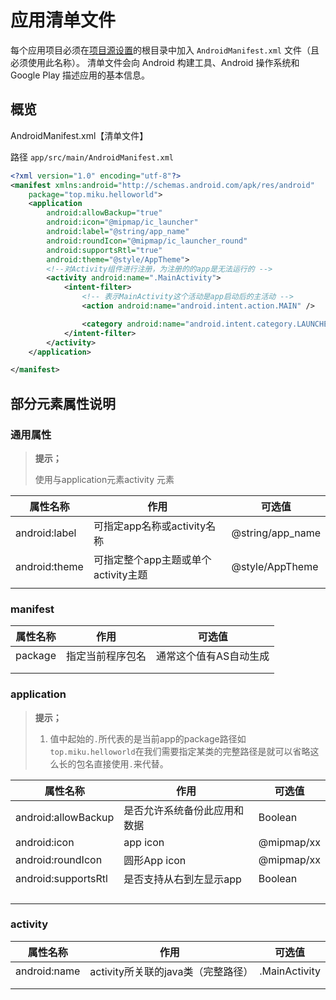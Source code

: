 # 应用清单文件

每个应用项目必须在[项目源设置](https://developer.android.google.cn/studio/build#sourcesets)的根目录中加入 `AndroidManifest.xml` 文件（且必须使用此名称）。 清单文件会向 Android 构建工具、Android 操作系统和 Google Play 描述应用的基本信息。

## 概览

AndroidManifest.xml【清单文件】

路径 `app/src/main/AndroidManifest.xml`

```xml
<?xml version="1.0" encoding="utf-8"?>
<manifest xmlns:android="http://schemas.android.com/apk/res/android"
    package="top.miku.helloworld">
    <application
        android:allowBackup="true"
        android:icon="@mipmap/ic_launcher"
        android:label="@string/app_name"
        android:roundIcon="@mipmap/ic_launcher_round"
        android:supportsRtl="true"
        android:theme="@style/AppTheme">
        <!--对Activity组件进行注册，为注册的的app是无法运行的 -->
        <activity android:name=".MainActivity">
            <intent-filter>
                <!-- 表示MainActivity这个活动是app启动后的主活动 -->
                <action android:name="android.intent.action.MAIN" />

                <category android:name="android.intent.category.LAUNCHER" />
            </intent-filter>
        </activity>
    </application>

</manifest>
```



## 部分元素属性说明

### 通用属性

> **提示；**
>
> 使用与application元素activity 元素



| 属性名称      | 作用                                | 可选值           |
| ------------- | ----------------------------------- | ---------------- |
| android:label | 可指定app名称或activity名称         | @string/app_name |
| android:theme | 可指定整个app主题或单个activity主题 | @style/AppTheme  |
|               |                                     |                  |

### manifest

| 属性名称 | 作用             | 可选值                 |
| -------- | ---------------- | ---------------------- |
| package  | 指定当前程序包名 | 通常这个值有AS自动生成 |
|          |                  |                        |
|          |                  |                        |



### application

> **提示；**
>
> 1. 值中起始的`.`所代表的是当前app的package路径如`top.miku.helloworld`在我们需要指定某类的完整路径是就可以省略这么长的包名直接使用`.`来代替。

| 属性名称            | 作用                         | 可选值     |
| ------------------- | ---------------------------- | ---------- |
| android:allowBackup | 是否允许系统备份此应用和数据 | Boolean    |
| android:icon        | app icon                     | @mipmap/xx |
| android:roundIcon   | 圆形App icon                 | @mipmap/xx |
| android:supportsRtl | 是否支持从右到左显示app      | Boolean    |
|                     |                              |            |
|                     |                              |            |
|                     |                              |            |
|                     |                              |            |



### activity

| 属性名称     | 作用                               | 可选值        |
| ------------ | ---------------------------------- | ------------- |
| android:name | activity所关联的java类（完整路径） | .MainActivity |
|              |                                    |               |
|              |                                    |               |

